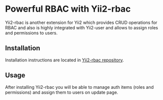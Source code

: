# Powerful RBAC with Yii2-rbac

Yii2-rbac is another extension for Yii2 which provides CRUD operations for RBAC
and also is highly integrated with Yii2-user and allows to assign roles and
permissions to users.

## Installation

Installation instructions are located in [Yii2-rbac repository](https://github.com/aminbbb92/yii2-rbac).

## Usage

After installing Yii2-rbac you will be able to manage auth items (roles and
permissions) and assign them to users on update page.
